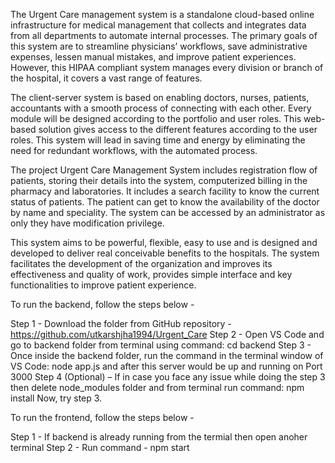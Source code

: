 The Urgent Care management system is a standalone cloud-based online infrastructure for
medical management that collects and integrates data from all departments to automate internal
processes. The primary goals of this system are to streamline physicians’ workflows, save
administrative expenses, lessen manual mistakes, and improve patient experiences. However,
this HIPAA compliant system manages every division or branch of the hospital, it covers a vast
range of features.

The client-server system is based on enabling doctors, nurses, patients, accountants with a
smooth process of connecting with each other. Every module will be designed according to the
portfolio and user roles. This web-based solution gives access to the different features
according to the user roles. This system will lead in saving time and energy by eliminating the
need for redundant workflows, with the automated process.

The project Urgent Care Management System includes registration flow of patients, storing
their details into the system, computerized billing in the pharmacy and laboratories. It includes
a search facility to know the current status of patients. The patient can get to know the
availability of the doctor by name and speciality. The system can be accessed by an
administrator as only they have modification privilege.

This system aims to be powerful, flexible, easy to use and is designed and developed to deliver
real conceivable benefits to the hospitals. The system facilitates the development of the
organization and improves its effectiveness and quality of work, provides simple interface and
key functionalities to improve patient experience. 

To run the backend, follow the steps below -

Step 1 - Download the folder from GitHub repository - https://github.com/utkarshjha1994/Urgent_Care
Step 2 - Open VS Code and go to backend folder from terminal using command: cd backend
Step 3 - Once inside the backend folder, run the command in the terminal window of VS Code: node app.js and after this server would be up and running on Port 3000
Step 4 (Optional) – If in case you face any issue while doing the step 3 then delete node_modules folder and from terminal run command: npm install
Now, try step 3.


To run the frontend, follow the steps below -

Step 1 - If backend is already running from the termial then open anoher terminal
Step 2 - Run command - npm start

